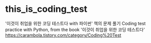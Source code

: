 # this_is_coding_test

'이것이 취업을 위한 코딩 테스트다 with 파이썬' 책의 문제 풀기 
Coding test practice with Python, from the book '이것이 취업을 위한 코딩 테스트다'
https://carambola.tistory.com/category/Coding%20Test
